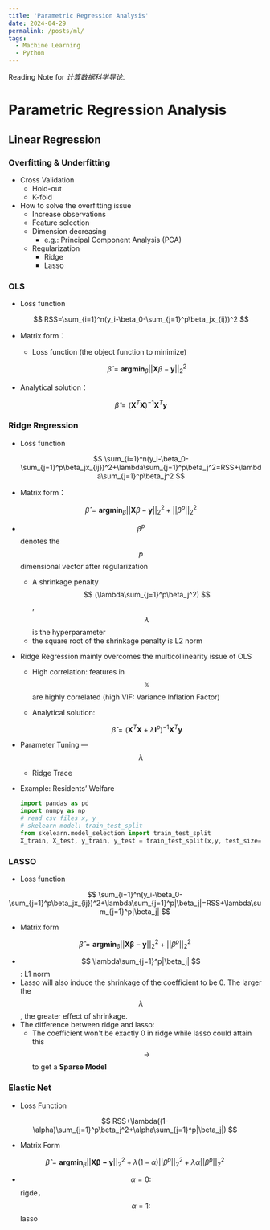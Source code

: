```yaml
---
title: 'Parametric Regression Analysis'
date: 2024-04-29
permalink: /posts/ml/
tags:
  - Machine Learning
  - Python
---
```


Reading Note for *计算数据科学导论*.

# Parametric Regression Analysis
## Linear Regression

### Overfitting & Underfitting
- Cross Validation
    - Hold-out
    - K-fold
- How to solve the overfitting issue
    - Increase observations
    - Feature selection
    - Dimension decreasing
        - e.g.: Principal Component Analysis (PCA)
    - Regularization
        - Ridge
        - Lasso
### OLS
- Loss function
    
    $$
    RSS=\sum_{i=1}^n(y_i-\beta_0-\sum_{j=1}^p\beta_jx_{ij})^2
    $$
    
- Matrix form：
  - Loss function (the object function to minimize)
      
      $$
      \hat{\beta}=\mathbf{argmin}_{\beta}||\mathbf{X}\beta-\mathbf{y}||_2^2
      $$
    
- Analytical solution：
    
    $$
    \hat{\beta}=(\mathbf{X}^T\mathbf{X})^{-1}\mathbf{X}^T\mathbf{y}
    $$
        

### Ridge Regression

- Loss function
    
    $$
    \sum_{i=1}^n(y_i-\beta_0-\sum_{j=1}^p\beta_jx_{ij})^2+\lambda\sum_{j=1}^p\beta_j^2=RSS+\lambda\sum_{j=1}^p\beta_j^2
    $$
    
- Matrix form：
    
    $$
    \hat{\beta}=\mathbf{argmin}_{\beta}||\mathbf{X}\beta-\mathbf{y}||_2^2+||\beta^p||_2^2
    $$
    
- $$ \beta^p $$ denotes the $$p$$ dimensional vector after regularization
    - A shrinkage penalty $$ (\lambda\sum_{j=1}^p\beta_j^2) $$, $$ \lambda $$ is the hyperparameter
    - the square root of the shrinkage penalty is L2 norm
- Ridge Regression mainly overcomes the multicollinearity issue of OLS
    - High correlation: features in $$ \mathbb{X} $$ are highly correlated (high VIF: Variance Inflation Factor)
    - Analytical solution:
        
        $$
        \hat{\beta}=(\mathbf{X}^T\mathbf{X}+\lambda\mathbf{I}^p)^{-1}\mathbf{X}^T\mathbf{y}
        $$
        
- Parameter Tuning — $$ \lambda $$
    - Ridge Trace
- Example: Residents’ Welfare
    
    ```python
    import pandas as pd
    import numpy as np
    # read csv files x, y
    # skelearn model: train_test_split
    from skelearn.model_selection import train_test_split
    X_train, X_test, y_train, y_test = train_test_split(x,y, test_size=.3. random_state=728)
    ```
### LASSO

- Loss function

$$
\sum_{i=1}^n(y_i-\beta_0-\sum_{j=1}^p\beta_jx_{ij})^2+\lambda\sum_{j=1}^p|\beta_j|=RSS+\lambda\sum_{j=1}^p|\beta_j|
$$

- Matrix form

$$
\hat{\beta}=\mathbf{argmin}_{\beta}||\mathbf{X\beta-y}||_2^2+||\beta^p||_2^2
$$

- $$ \lambda\sum_{j=1}^p|\beta_j| $$: L1 norm
- Lasso will also induce the shrinkage of the coefficient to be 0. The larger the $$\lambda$$, the greater effect of shrinkage.
- The difference between ridge and lasso:
    - The coefficient won't be exactly 0 in ridge while lasso could attain this $$\rightarrow$$ to get a **Sparse Model**
  
### Elastic Net

- Loss Function

$$
RSS+\lambda((1-\alpha)\sum_{j=1}^p\beta_j^2+\alpha\sum_{j=1}^p|\beta_j|)
$$

- Matrix Form

$$
\hat{\beta}=\mathbf{argmin}_{\beta}||\mathbf{X\beta-y}||_2^2+\lambda(1-\alpha)||\beta^p||_2^2+\lambda\alpha||\beta^p||_2^2
$$

- $$ \alpha=0: $$rigde，$$ \alpha=1: $$ lasso
